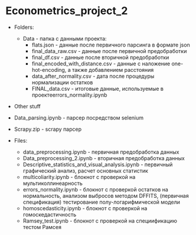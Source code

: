 # Econometrics_project_2

* Folders:
  * Data - папка с данными проекта:
     * flats.json - данные после первичного парсинга в формате json
     * final_data_raw.csv - данные после первичной предобработки
     * final_df.csv - данные после вторичной предобработки
     * final_encoded_with_distance.csv - данные с наложение one-hot-encoding, а также добавлением расстояния
     * data_after_normality.csv - дата после процедуры нормализации остатков
     * FINAL_data.csv - итоговые данные, используемые в проектеerrors_normality.ipynb
       
 * Other stuff
  * Data_parsing.ipynb - парсер посредством selenium
  * Scrapy.zip - scrapy парсер
   
* Files:
  * data_preprocessing.ipynb - первичная предобработка данных
  * Data_preprocessing_2.ipynb - вторичная предобработка данных
  * Descriptive_statistics_and_visual_analysis.ipynb - первичный графический анализ, расчет основных статистик
  * multicoliarity.ipynb - блокнот с проверкой на мультиколлинеарность
  * errors_normality.ipynb - блокнот с проверкой остатков на нормальность, анализом выбросов методом DFFITS, (первичная спецификация) тестирование полу-логарифмической модели
  * homoscedasticity.ipynb - блокнот с проверкой на гомоскедастичность
  * Ramsey_test.ipynb - блокнот с проверкой на специификацию тестом Рамсея
